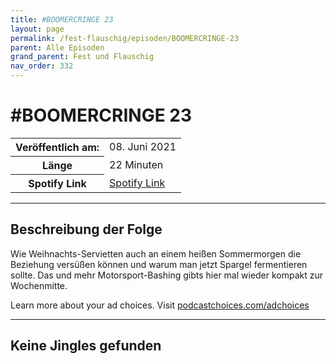 ```yaml
---
title: #BOOMERCRINGE 23
layout: page
permalink: /fest-flauschig/episoden/BOOMERCRINGE-23
parent: Alle Episoden
grand_parent: Fest und Flauschig
nav_order: 332
---
```


# #BOOMERCRINGE 23
<table class="resp-table dcf-table dcf-table-responsive dcf-table-bordered dcf-table-striped dcf-w-100%">
                    <tbody>
                        <tr>
                            <th scope="row">Veröffentlich am:</th>
                            <td data-label="Veröffentlich am:">08. Juni 2021</td>
                        </tr>
                        <tr>
                            <th scope="row">Länge </th>
                            <td data-label="Länge ">22 Minuten</td>
                        </tr><tr>
                                <th scope="row">Spotify Link</th>
                                <td data-label="Spotify Link"><a href="https://open.spotify.com/episode/23oYIdbiVq8L0oXmxNmw1D">Spotify Link</a></td>
                            </tr></tbody>
                </table>

***

## Beschreibung der Folge

<div>
<p>Wie Weihnachts-Servietten auch an einem heißen Sommermorgen die Beziehung versüßen können und warum man jetzt Spargel fermentieren sollte. Das und mehr Motorsport-Bashing gibts hier mal wieder kompakt zur Wochenmitte.</p><p> </p><p>Learn more about your ad choices. Visit <a href="https://podcastchoices.com/adchoices">podcastchoices.com/adchoices</a></p>  
</div>

***

## Keine Jingles gefunden